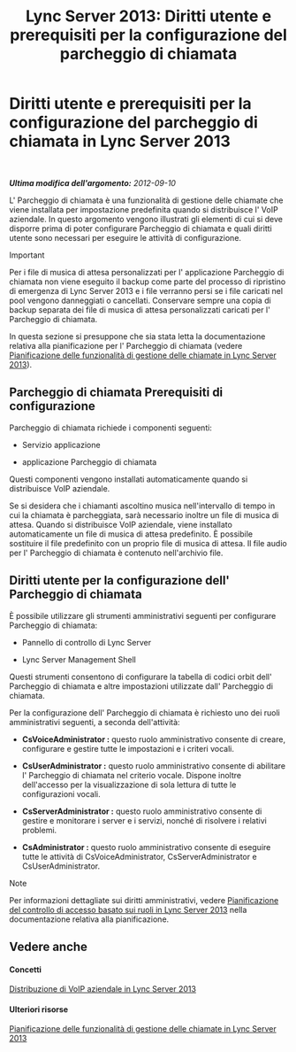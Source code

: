 ﻿---
title: 'Lync Server 2013: Diritti utente e prerequisiti per la configurazione del parcheggio di chiamata'
TOCTitle: Diritti utente e prerequisiti per la configurazione del parcheggio di chiamata
ms:assetid: 25b8cfe0-e4e7-487c-9e78-8c040f629059
ms:mtpsurl: https://technet.microsoft.com/it-it/library/Gg425730(v=OCS.15)
ms:contentKeyID: 49299963
ms.date: 08/24/2015
mtps_version: v=OCS.15
ms.translationtype: HT
---

# Diritti utente e prerequisiti per la configurazione del parcheggio di chiamata in Lync Server 2013

 

_**Ultima modifica dell'argomento:** 2012-09-10_

L' Parcheggio di chiamata è una funzionalità di gestione delle chiamate che viene installata per impostazione predefinita quando si distribuisce l' VoIP aziendale. In questo argomento vengono illustrati gli elementi di cui si deve disporre prima di poter configurare Parcheggio di chiamata e quali diritti utente sono necessari per eseguire le attività di configurazione.

> [!IMPORTANT]  
> Per i file di musica di attesa personalizzati per l' applicazione Parcheggio di chiamata non viene eseguito il backup come parte del processo di ripristino di emergenza di Lync Server 2013 e i file verranno persi se i file caricati nel pool vengono danneggiati o cancellati. Conservare sempre una copia di backup separata dei file di musica di attesa personalizzati caricati per l' Parcheggio di chiamata.

In questa sezione si presuppone che sia stata letta la documentazione relativa alla pianificazione per l' Parcheggio di chiamata (vedere [Pianificazione delle funzionalità di gestione delle chiamate in Lync Server 2013](lync-server-2013-planning-for-call-management-features.md)).

## Parcheggio di chiamata Prerequisiti di configurazione

Parcheggio di chiamata richiede i componenti seguenti:

  - Servizio applicazione

  - applicazione Parcheggio di chiamata

Questi componenti vengono installati automaticamente quando si distribuisce VoIP aziendale.

Se si desidera che i chiamanti ascoltino musica nell'intervallo di tempo in cui la chiamata è parcheggiata, sarà necessario inoltre un file di musica di attesa. Quando si distribuisce VoIP aziendale, viene installato automaticamente un file di musica di attesa predefinito. È possibile sostituire il file predefinito con un proprio file di musica di attesa. Il file audio per l' Parcheggio di chiamata è contenuto nell'archivio file.

## Diritti utente per la configurazione dell' Parcheggio di chiamata

È possibile utilizzare gli strumenti amministrativi seguenti per configurare Parcheggio di chiamata:

  - Pannello di controllo di Lync Server

  - Lync Server Management Shell

Questi strumenti consentono di configurare la tabella di codici orbit dell' Parcheggio di chiamata e altre impostazioni utilizzate dall' Parcheggio di chiamata.

Per la configurazione dell' Parcheggio di chiamata è richiesto uno dei ruoli amministrativi seguenti, a seconda dell'attività:

  - **CsVoiceAdministrator :** questo ruolo amministrativo consente di creare, configurare e gestire tutte le impostazioni e i criteri vocali.

  - **CsUserAdministrator :** questo ruolo amministrativo consente di abilitare l' Parcheggio di chiamata nel criterio vocale. Dispone inoltre dell'accesso per la visualizzazione di sola lettura di tutte le configurazioni vocali.

  - **CsServerAdministrator :** questo ruolo amministrativo consente di gestire e monitorare i server e i servizi, nonché di risolvere i relativi problemi.

  - **CsAdministrator :** questo ruolo amministrativo consente di eseguire tutte le attività di CsVoiceAdministrator, CsServerAdministrator e CsUserAdministrator.


> [!NOTE]
> Per informazioni dettagliate sui diritti amministrativi, vedere <A href="lync-server-2013-planning-for-role-based-access-control.md">Pianificazione del controllo di accesso basato sui ruoli in Lync Server 2013</A> nella documentazione relativa alla pianificazione.



## Vedere anche

#### Concetti

[Distribuzione di VoIP aziendale in Lync Server 2013](lync-server-2013-deploying-enterprise-voice.md)  

#### Ulteriori risorse

[Pianificazione delle funzionalità di gestione delle chiamate in Lync Server 2013](lync-server-2013-planning-for-call-management-features.md)

